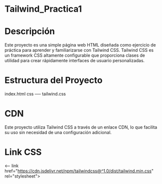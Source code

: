 # Tailwind_Practica1

# Descripción
Este proyecto es una simple página web HTML diseñada como ejercicio de práctica para aprender y familiarizarse con Tailwind CSS. Tailwind CSS es un framework CSS altamente configurable que proporciona clases de utilidad para crear rápidamente interfaces de usuario personalizadas.

# Estructura del Proyecto
index.html
css ── tailwind.css

# CDN
Este proyecto utiliza Tailwind CSS a través de un enlace CDN, lo que facilita su uso sin necesidad de una configuración adicional. 

# Link CSS
<-- link href="https://cdn.jsdelivr.net/npm/tailwindcss@^1.0/dist/tailwind.min.css" rel="stylesheet">
